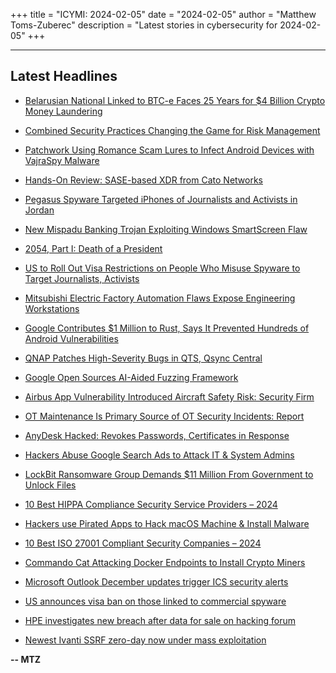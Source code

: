 +++
title = "ICYMI: 2024-02-05"
date = "2024-02-05"
author = "Matthew Toms-Zuberec"
description = "Latest stories in cybersecurity for 2024-02-05"
+++

---------------------------------------------------------------------------
## Latest Headlines
- [Belarusian National Linked to BTC-e Faces 25 Years for $4 Billion Crypto Money Laundering](https://thehackernews.com/2024/02/belarusian-national-linked-to-btc-e.html)

- [Combined Security Practices Changing the Game for Risk Management](https://thehackernews.com/2024/02/combined-security-practices-changing.html)

- [Patchwork Using Romance Scam Lures to Infect Android Devices with VajraSpy Malware](https://thehackernews.com/2024/02/patchwork-using-romance-scam-lures-to.html)

- [Hands-On Review: SASE-based XDR from Cato Networks](https://thehackernews.com/2024/02/hands-on-review-sase-based-xdr-from.html)

- [Pegasus Spyware Targeted iPhones of Journalists and Activists in Jordan](https://thehackernews.com/2024/02/pegasus-spyware-targeted-iphones-of.html)

- [New Mispadu Banking Trojan Exploiting Windows SmartScreen Flaw](https://thehackernews.com/2024/02/new-mispadu-banking-trojan-exploiting.html)

- [2054, Part I: Death of a President](https://www.wired.com/story/2054-part-i-death-of-a-president/)

- [US to Roll Out Visa Restrictions on People Who Misuse Spyware to Target Journalists, Activists](https://www.securityweek.com/us-to-roll-out-visa-restrictions-on-people-who-misuse-spyware-to-target-journalists-activists/)

- [Mitsubishi Electric Factory Automation Flaws Expose Engineering Workstations](https://www.securityweek.com/mitsubishi-electric-factory-automation-flaws-expose-engineering-workstations/)

- [Google Contributes $1 Million to Rust, Says It Prevented Hundreds of Android Vulnerabilities](https://www.securityweek.com/google-contributes-1-million-to-rust-says-it-prevented-hundreds-of-android-vulnerabilities/)

- [QNAP Patches High-Severity Bugs in QTS, Qsync Central](https://www.securityweek.com/qnap-patches-high-severity-bugs-in-qts-qsync-central/)

- [Google Open Sources AI-Aided Fuzzing Framework](https://www.securityweek.com/google-open-sources-ai-aided-fuzzing-framework/)

- [Airbus App Vulnerability Introduced Aircraft Safety Risk: Security Firm](https://www.securityweek.com/airbus-app-vulnerability-introduced-aircraft-safety-risk-security-firm/)

- [OT Maintenance Is Primary Source of OT Security Incidents: Report](https://www.securityweek.com/ot-maintenance-is-primary-source-of-ot-security-incidents-report/)

- [AnyDesk Hacked: Revokes Passwords, Certificates in Response](https://www.securityweek.com/anydesk-revokes-passwords-certificates-in-response-to-hack/)

- [Hackers Abuse Google Search Ads to Attack IT & System Admins](https://cybersecuritynews.com/hackers-abuse-google-search-ads/)

- [LockBit Ransomware Group Demands $11 Million From Government to Unlock Files](https://cybersecuritynews.com/lockbit-ransomware/)

- [10 Best HIPPA Compliance Security Service Providers – 2024](https://cybersecuritynews.com/hippa-compliance-service/)

- [Hackers use Pirated Apps to Hack macOS Machine & Install Malware](https://cybersecuritynews.com/hackers-pirated-apps-hack-macos-machine/)

- [10 Best ISO 27001 Compliant Security Companies – 2024](https://cybersecuritynews.com/iso-27001-compliant-companies/)

- [Commando Cat Attacking Docker Endpoints to Install Crypto Miners](https://cybersecuritynews.com/commando-cat-attacking-docker-endpoints/)

- [Microsoft Outlook December updates trigger ICS security alerts](https://www.bleepingcomputer.com/news/microsoft/microsoft-outlook-december-updates-trigger-ics-security-alerts/)

- [US announces visa ban on those linked to commercial spyware](https://www.bleepingcomputer.com/news/security/us-announces-visa-ban-on-those-linked-to-commercial-spyware/)

- [HPE investigates new breach after data for sale on hacking forum](https://www.bleepingcomputer.com/news/security/hpe-investigates-new-breach-after-data-for-sale-on-hacking-forum/)

- [Newest Ivanti SSRF zero-day now under mass exploitation](https://www.bleepingcomputer.com/news/security/newest-ivanti-ssrf-zero-day-now-under-mass-exploitation/)

**-- MTZ**